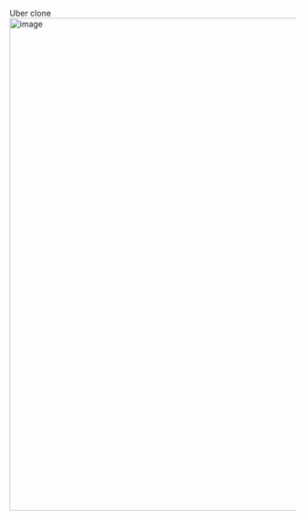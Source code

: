 Uber clone
<img width="897" height="864" alt="image" src="https://github.com/user-attachments/assets/09f11963-3361-4837-b323-531692b45b2c" />
